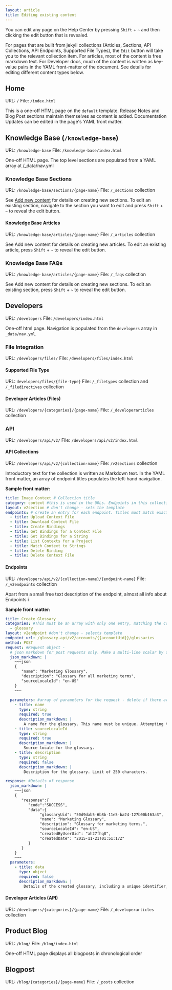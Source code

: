 ```yaml
---
layout: article
title: Editing existing content
---
```


You can edit any page on the Help Center by pressing `Shift` + `~` and then clicking the edit button that is revealed.


For pages that are built from jekyll collections (Articles, Sections, API Collections, API Endpoints, Supported File Types), the `Edit` button will take you to the relevant collection item. For articles, most of the content is free markdown text. For Developer docs, much of the content is written as key-value pairs in the YAML front-matter of the document. See details for editing different content types below.


## Home

URL: `/`
File: `/index.html`

This is a one-off HTML page on the `default` template. Release Notes and Blog Post sections maintain themselves as content is added. Documentation Updates can be edited in the page's YAML front matter.


## Knowledge Base (`/knowledge-base`)

URL: `/knowledge-base`
File: `/knowledge-base/index.html`

One-off HTML page. The top level sections are populated from a YAML array at /_data/nav.yml


### Knowledge Base Sections

URL: `/knowledge-base/sections/{page-name}`
File: `/_sections` collection

See [Add new content](/knowledge-base/articles/add-new-content/) for details on creating new sections. To edit an existing section, navigate to the section you want to edit and press `Shift` + `~` to reveal the edit button.


#### Knowledge Base Articles

URL: `/knowledge-base/articles/{page-name}`
File: `/_articles` collection

See Add new content for details on creating new articles. To edit an existing article, press `Shift` + `~` to reveal the edit button.

### Knowledge Base FAQs

URL: `/knowledge-base/articles/{page-name}`
File: `/_faqs` collection

See Add new content for details on creating new sections. To edit an existing section, press `Shift` + `~` to reveal the edit button.

## Developers

URL: `/developers`
File: `/developers/index.html`

One-off html page. Navigation is populated from the `developers` array in `_data/nav.yml`.

### File Integration

URL: `/developers/files/`
File: `/developers/files/index.html`


#### Supported File Type

URL: `developers/files/{file-type}`
File: `/_filetypes` collection and `/_filedirectives` collection


#### Developer Articles (Files)

URL: `/developers/{categories}/{page-name}`
File: `/_developerarticles` collection


### API

URL: `/developers/api/v2/`
File: `/developers/api/v2/index.html`


#### API Collections

URL: `/developers/api/v2/{collection-name}`
File: `/v2sections` collection

Introductory text for the collection is written as Markdown text. In the YAML front matter, an array of endpoint titles populates the left-hand navigation.

**Sample front matter:**

~~~yaml
title: Image Context # Collection title
category: context #this is used in the URLs. Endpoints in this collection must have a matching category value
layout: v2section # don't change - sets the template
endpoints: # create an entry for each endpoint. Titles must match exactly
  - title: Upload Context File
  - title: Download Context File
  - title: Create Bindings
  - title: Get Bindings for a Context File
  - title: Get Bindings for a String
  - title: List Contexts for a Project
  - title: Match Context to Strings
  - title: Delete Binding
  - title: Delete Context File
~~~

#### Endpoints

URL: `/developers/api/v2/{collection-name}/{endpoint-name}`
File: `/_v2endpoints` collection

Apart from a small free text description of the endpoint, almost all info about Endpoints i

**Sample front matter:**

~~~yaml
title: Create Glossary
categories: #This must be an array with only one entry, matching the collection the endpoint belongs to
  - glossary
layout: v2endpoint #don't change - selects template
endpoint_url: /glossary-api/v2/accounts/{{accountUid}}/glossaries
method: POST
request: #Request object -
  # json markdown for post requests only. Make a multi-line scalar by using the pipe character and indenting the block two spaces
  json_markdown: | 
    ~~~json
    {
       "name": "Marketing Glossary",
       "description": "Glossary for all marketing terms",
       "sourceLocaleId": "en-US"
    }
    ~~~
    
  parameters: #array of parameters for the request - delete if there are no params
    - title: name
      type: string
      required: true
      description_markdown: |
        A name for the glossary. This name must be unique. Attempting to use a name already in use in the account will return an error. Limit of 170 characters.
    - title: sourceLocaleId
      type: string
      required: true
      description_markdown: |
        Source locale for the glossary. 
    - title: description
      type: string
      required: false
      description_markdown: |
        Description for the glossary. Limit of 250 characters.

response: #Details of response
  json_markdown: |
    ~~~json
    {
       "response":{
          "code":"SUCCESS",
          "data":{
               "glossaryUid": "50d9dab5-6b8b-11e5-ba24-127b00b163a3",
               "name": "Marketing Glossary",
               "description": "Glossary for marketing terms.",
               "sourceLocaleId": "en-US",
               "createdByUserUid": "ah27fhq8",
               "createdDate": "2015-11-21T01:51:17Z"
          }
       }
    }
    ~~~
  parameters:
    - title: data
      type: object
      required: false
      description_markdown: |
        Details of the created glossary, including a unique identifier, glossary name, description, source locale, created date and an ID for the user who created the glossary.

~~~



#### Developer Articles (API)

URL: `/developers/{categories}/{page-name}`
File: `/_developerarticles` collection


## Product Blog

URL: `/blog/`
File: `/blog/index.html`

One-off HTML page displays all blogposts in chronological order


## Blogpost

URL: `/blog/{categories}/{page-name}`
File: `/_posts` collection
